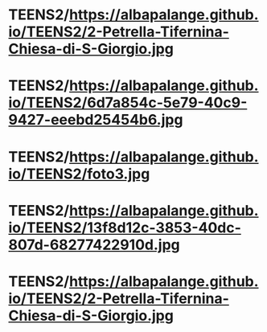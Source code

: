 # TEENS2/https://albapalange.github.io/TEENS2/2-Petrella-Tifernina-Chiesa-di-S-Giorgio.jpg
# TEENS2/https://albapalange.github.io/TEENS2/6d7a854c-5e79-40c9-9427-eeebd25454b6.jpg
# TEENS2/https://albapalange.github.io/TEENS2/foto3.jpg
# TEENS2/https://albapalange.github.io/TEENS2/13f8d12c-3853-40dc-807d-68277422910d.jpg
# TEENS2/https://albapalange.github.io/TEENS2/2-Petrella-Tifernina-Chiesa-di-S-Giorgio.jpg
